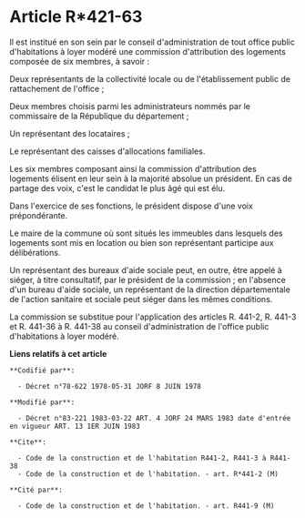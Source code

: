 # Article R*421-63

Il est institué en son sein par le conseil d'administration de tout office public d'habitations à loyer modéré une commission
d'attribution des logements composée de six membres, à savoir :

Deux représentants de la collectivité locale ou de l'établissement public de rattachement de l'office ;

Deux membres choisis parmi les administrateurs nommés par le commissaire de la République du département ;

Un représentant des locataires ;

Le représentant des caisses d'allocations familiales.

Les six membres composant ainsi la commission d'attribution des logements élisent en leur sein à la majorité absolue un
président. En cas de partage des voix, c'est le candidat le plus âgé qui est élu.

Dans l'exercice de ses fonctions, le président dispose d'une voix prépondérante.

Le maire de la commune où sont situés les immeubles dans lesquels des logements sont mis en location ou bien son représentant
participe aux délibérations.

Un représentant des bureaux d'aide sociale peut, en outre, être appelé à siéger, à titre consultatif, par le président de la
commission ; en l'absence d'un bureau d'aide sociale, un représentant de la direction départementale de l'action sanitaire et
sociale peut siéger dans les mêmes conditions.

La commission se substitue pour l'application des articles R. 441-2, R. 441-3 et R. 441-36 à R. 441-38 au conseil
d'administration de l'office public d'habitations à loyer modéré.

**Liens relatifs à cet article**

	**Codifié par**:

	  - Décret n°78-622 1978-05-31 JORF 8 JUIN 1978

	**Modifié par**:

	  - Décret n°83-221 1983-03-22 ART. 4 JORF 24 MARS 1983 date d'entrée en vigueur ART. 13 1ER JUIN 1983

	**Cite**:

	  - Code de la construction et de l'habitation R441-2, R441-3 à R441-38
	  - Code de la construction et de l'habitation. - art. R*441-2 (M)

	**Cité par**:

	  - Code de la construction et de l'habitation. - art. R441-9 (M)
